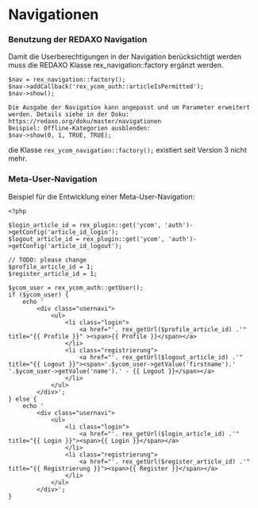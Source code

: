 # Navigationen 


### Benutzung der REDAXO Navigation

Damit die Userberechtigungen in der Navigation berücksichtigt werden muss die REDAXO Klasse rex_navigation::factory ergänzt werden.

```
$nav = rex_navigation::factory();
$nav->addCallback('rex_ycom_auth::articleIsPermitted');
$nav->show();

Die Ausgabe der Navigation kann angepasst und um Parameter erweitert werden. Details siehe in der Doku:
https://redaxo.org/doku/master/navigationen
Beispiel: Offline-Kategorien ausblenden: 
$nav->show(0, 1, TRUE, TRUE);
```

die Klasse `rex_ycom_navigation::factory();` existiert seit Version 3 nicht mehr.

### Meta-User-Navigation

Beispiel für die Entwicklung einer Meta-User-Navigation:

```
<?php

$login_article_id = rex_plugin::get('ycom', 'auth')->getConfig('article_id_login');
$logout_article_id = rex_plugin::get('ycom', 'auth')->getConfig('article_id_logout');

// TODO: please change
$profile_article_id = 1;
$register_article_id = 1;

$ycom_user = rex_ycom_auth::getUser();
if ($ycom_user) {
    echo '
		<div class="usernavi">
			<ul>
				<li class="login">
					<a href="'. rex_getUrl($profile_article_id) .'" title="{{ Profile }}" ><span>{{ Profile }}</span></a>
				</li>
		        <li class="registrierung">
					<a href="'. rex_getUrl($logout_article_id) .'" title="{{ Logout }}"><span>'.$ycom_user->getValue('firstname').' '.$ycom_user->getValue('name').' - {{ Logout }}</span></a>
		        </li>
		    </ul>
		</div>';
} else {
    echo '
		<div class="usernavi">
			<ul>
				<li class="login">
					<a href="'. rex_getUrl($login_article_id) .'" title="{{ Login }}"><span>{{ Login }}</span></a>
				</li>
		        <li class="registrierung">
					<a href="'. rex_getUrl($register_article_id) .'" title="{{ Registrierung }}"><span>{{ Register }}</span></a>
		        </li>
		    </ul>
		</div>';
}
```
